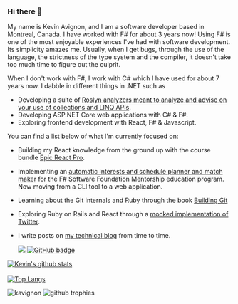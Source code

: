 ### Hi there 👋

My name is Kevin Avignon, and I am a software developer based in Montreal, Canada. I have worked with F# for about 3 years now! Using F# is one of the most enjoyable experiences I've had with software development. Its simplicity amazes me. Usually, when I get bugs, through the use of the language, the strictness of the type system and the compiler, it doesn't take too much time to figure out the culprit. 

When I don't work with F#, I work with C# which I have used for about 7 years now. I dabble in different things in .NET such as 
- Developing a suite of [Roslyn analyzers meant to analyze and advise on your use of collections and LINQ APIs](https://github.com/hypertherm/DotNet.SystemCollections.Analyzers).
- Developing ASP.NET Core web applications with C# & F#.
- Exploring frontend development with React, F# & Javascript.

You can find a list below of what I'm currently focused on:
- Building my React knowledge from the ground up with the course bundle [Epic React Pro](https://epicreact.dev/).
- Implementing an [automatic interests and schedule planner and match maker](https://github.com/Kavignon/FSharp-Mentorship-Automatic-Planner) for the F# Software Foundation Mentorship education program. Now moving from a CLI tool to a web application.
- Learning about the Git internals and Ruby through the book [Building Git](https://shop.jcoglan.com/building-git/)
- Exploring Ruby on Rails and React through a [mocked implementation of Twitter](https://github.com/Kavignon/Hermes).
- I write posts on [my technical blog](https://kevinavignon.com/) from time to time.

  <a href="http://twitter.com/kavignon">
    <img src="https://img.shields.io/twitter/follow/kavignon?label=Twitter&logo=twitter&style=for-the-badge" />
  </a>
  <a href="https://github.com/kavignon?tab=followers">
    <img src="https://img.shields.io/github/followers/kavignon?label=Followers&logo=GitHub&style=for-the-badge" alt="GitHub badge" />
  </a>

[![Kevin's github stats](https://github-readme-stats.vercel.app/api?username=kavignon&count_private=true&theme=dark&show_icons=true&include_all_commits=true)](https://github.com/kavignon)
</br>
</br>
[![Top Langs](https://github-readme-stats.vercel.app/api/top-langs/?username=kavignon&hide=elixir,glsl,css&layout=compact&theme=dark&langs_count=2)](https://github.com/kavignon/)

<img src="https://github-readme-streak-stats.herokuapp.com/?user=kavignon&theme=prussian" alt="kavignon" />
<img alig src="https://github-profile-trophy.vercel.app/?username=kavignon&margin-w=8&column=4&theme=darkhub&no-frame=true" alt="github trophies" />
